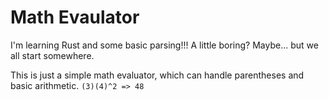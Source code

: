 # Math Evaulator
I'm learning Rust and some basic parsing!!!
A little boring? Maybe... but we all start somewhere.

This is just a simple math evaluator, which can handle parentheses and basic arithmetic.
`(3)(4)^2 => 48`
